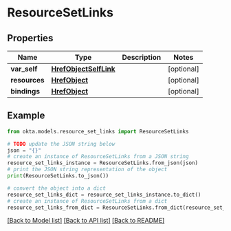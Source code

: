 # ResourceSetLinks


## Properties

Name | Type | Description | Notes
------------ | ------------- | ------------- | -------------
**var_self** | [**HrefObjectSelfLink**](HrefObjectSelfLink.md) |  | [optional] 
**resources** | [**HrefObject**](HrefObject.md) |  | [optional] 
**bindings** | [**HrefObject**](HrefObject.md) |  | [optional] 

## Example

```python
from okta.models.resource_set_links import ResourceSetLinks

# TODO update the JSON string below
json = "{}"
# create an instance of ResourceSetLinks from a JSON string
resource_set_links_instance = ResourceSetLinks.from_json(json)
# print the JSON string representation of the object
print(ResourceSetLinks.to_json())

# convert the object into a dict
resource_set_links_dict = resource_set_links_instance.to_dict()
# create an instance of ResourceSetLinks from a dict
resource_set_links_from_dict = ResourceSetLinks.from_dict(resource_set_links_dict)
```
[[Back to Model list]](../README.md#documentation-for-models) [[Back to API list]](../README.md#documentation-for-api-endpoints) [[Back to README]](../README.md)


